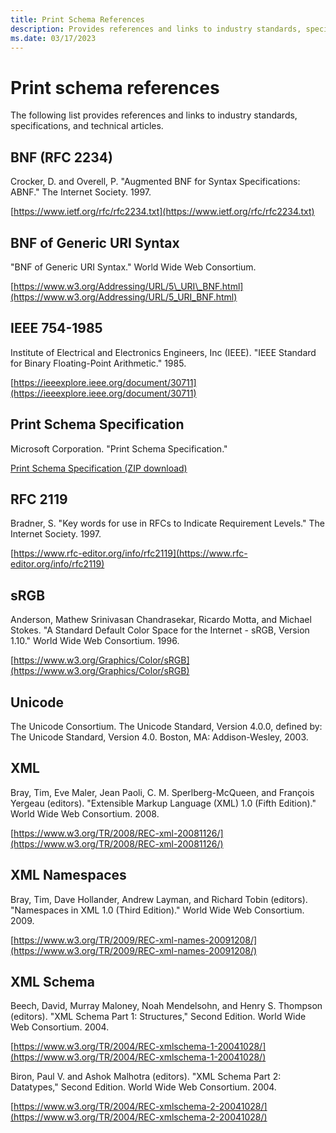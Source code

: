 ```yaml
---
title: Print Schema References
description: Provides references and links to industry standards, specifications, and technical articles.
ms.date: 03/17/2023
---
```


# Print schema references

The following list provides references and links to industry standards, specifications, and technical articles.

## BNF (RFC 2234)

Crocker, D. and Overell, P. "Augmented BNF for Syntax Specifications: ABNF." The Internet Society. 1997.

[https://www.ietf.org/rfc/rfc2234.txt](https://www.ietf.org/rfc/rfc2234.txt)

## BNF of Generic URI Syntax

"BNF of Generic URI Syntax." World Wide Web Consortium.

[https://www.w3.org/Addressing/URL/5\_URI\_BNF.html](https://www.w3.org/Addressing/URL/5_URI_BNF.html)

## IEEE 754-1985

Institute of Electrical and Electronics Engineers, Inc (IEEE). "IEEE Standard for Binary Floating-Point Arithmetic." 1985.

[https://ieeexplore.ieee.org/document/30711](https://ieeexplore.ieee.org/document/30711)

## Print Schema Specification

Microsoft Corporation. "Print Schema Specification."

[Print Schema Specification (ZIP download)](https://download.microsoft.com/download/d/e/c/deca6e6b-3e81-48e7-b7ef-6d92a547d03c/print-schema-spec-2-0.zip)

## RFC 2119

Bradner, S. "Key words for use in RFCs to Indicate Requirement Levels." The Internet Society. 1997.

[https://www.rfc-editor.org/info/rfc2119](https://www.rfc-editor.org/info/rfc2119)

## sRGB

Anderson, Mathew Srinivasan Chandrasekar, Ricardo Motta, and Michael Stokes. "A Standard Default Color Space for the Internet - sRGB, Version 1.10." World Wide Web Consortium. 1996.

[https://www.w3.org/Graphics/Color/sRGB](https://www.w3.org/Graphics/Color/sRGB)

## Unicode

The Unicode Consortium. The Unicode Standard, Version 4.0.0, defined by: The Unicode Standard, Version 4.0. Boston, MA: Addison-Wesley, 2003.

## XML

Bray, Tim, Eve Maler, Jean Paoli, C. M. Sperlberg-McQueen, and François Yergeau (editors). "Extensible Markup Language (XML) 1.0 (Fifth Edition)." World Wide Web Consortium. 2008.

[https://www.w3.org/TR/2008/REC-xml-20081126/](https://www.w3.org/TR/2008/REC-xml-20081126/)

## XML Namespaces

Bray, Tim, Dave Hollander, Andrew Layman, and Richard Tobin (editors). "Namespaces in XML 1.0 (Third Edition)." World Wide Web Consortium. 2009.

[https://www.w3.org/TR/2009/REC-xml-names-20091208/](https://www.w3.org/TR/2009/REC-xml-names-20091208/)

## XML Schema

Beech, David, Murray Maloney, Noah Mendelsohn, and Henry S. Thompson (editors). "XML Schema Part 1: Structures," Second Edition. World Wide Web Consortium. 2004.

[https://www.w3.org/TR/2004/REC-xmlschema-1-20041028/](https://www.w3.org/TR/2004/REC-xmlschema-1-20041028/)

Biron, Paul V. and Ashok Malhotra (editors). "XML Schema Part 2: Datatypes," Second Edition. World Wide Web Consortium. 2004.

[https://www.w3.org/TR/2004/REC-xmlschema-2-20041028/](https://www.w3.org/TR/2004/REC-xmlschema-2-20041028/)
